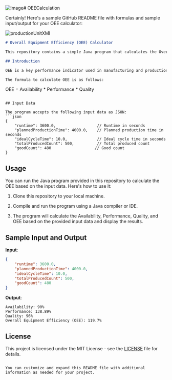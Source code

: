 ![image](https://github.com/subhash-suthar/OEECalculation/assets/72193348/3f25997b-2ec2-474b-a696-29c702bda4b5)# OEECalculation

Certainly! Here's a sample GitHub README file with formulas and sample input/output for your OEE calculator:

![productionUnitXMl](https://github.com/subhash-suthar/OEECalculation/assets/72193348/7d2be95c-0d08-4d40-b676-11d8b2353f61)

```markdown
# Overall Equipment Efficiency (OEE) Calculator

This repository contains a simple Java program that calculates the Overall Equipment Efficiency (OEE) based on input data.

## Introduction

OEE is a key performance indicator used in manufacturing and production to measure how efficiently equipment or processes are operating. It is calculated by taking into account three factors: Availability, Performance, and Quality.

The formula to calculate OEE is as follows:
```
OEE = Availability * Performance * Quality
```

## Input Data

The program accepts the following input data as JSON:
```json
{
    "runtime": 3600.0,                  // Runtime in seconds
    "plannedProductionTime": 4000.0,    // Planned production time in seconds
    "idealCycleTime": 10.0,             // Ideal cycle time in seconds
    "totalProducedCount": 500,          // Total produced count
    "goodCount": 480                   // Good count
}
```

## Usage

You can run the Java program provided in this repository to calculate the OEE based on the input data. Here's how to use it:

1. Clone this repository to your local machine.

2. Compile and run the program using a Java compiler or IDE.

3. The program will calculate the Availability, Performance, Quality, and OEE based on the provided input data and display the results.

## Sample Input and Output

**Input**:
```json
{
    "runtime": 3600.0,
    "plannedProductionTime": 4000.0,
    "idealCycleTime": 10.0,
    "totalProducedCount": 500,
    "goodCount": 480
}
```

**Output**:
```
Availability: 90%
Performance: 138.89%
Quality: 96%
Overall Equipment Efficiency (OEE): 119.7%
```

## License

This project is licensed under the MIT License - see the [LICENSE](LICENSE) file for details.
```

You can customize and expand this README file with additional information as needed for your project.
